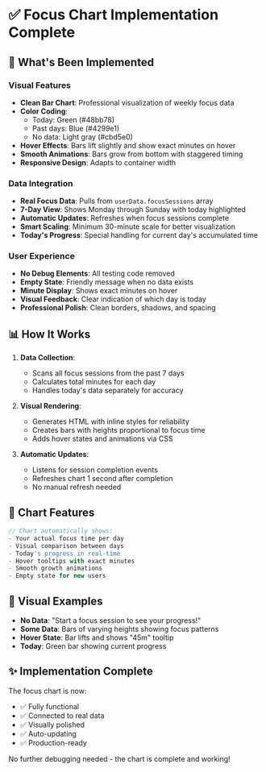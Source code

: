 # ✅ Focus Chart Implementation Complete

## 🎉 What's Been Implemented

### Visual Features
- **Clean Bar Chart**: Professional visualization of weekly focus data
- **Color Coding**: 
  - Today: Green (#48bb78) 
  - Past days: Blue (#4299e1)
  - No data: Light gray (#cbd5e0)
- **Hover Effects**: Bars lift slightly and show exact minutes on hover
- **Smooth Animations**: Bars grow from bottom with staggered timing
- **Responsive Design**: Adapts to container width

### Data Integration
- **Real Focus Data**: Pulls from `userData.focusSessions` array
- **7-Day View**: Shows Monday through Sunday with today highlighted
- **Automatic Updates**: Refreshes when focus sessions complete
- **Smart Scaling**: Minimum 30-minute scale for better visualization
- **Today's Progress**: Special handling for current day's accumulated time

### User Experience
- **No Debug Elements**: All testing code removed
- **Empty State**: Friendly message when no data exists
- **Minute Display**: Shows exact minutes on hover
- **Visual Feedback**: Clear indication of which day is today
- **Professional Polish**: Clean borders, shadows, and spacing

## 📊 How It Works

1. **Data Collection**: 
   - Scans all focus sessions from the past 7 days
   - Calculates total minutes for each day
   - Handles today's data separately for accuracy

2. **Visual Rendering**:
   - Generates HTML with inline styles for reliability
   - Creates bars with heights proportional to focus time
   - Adds hover states and animations via CSS

3. **Automatic Updates**:
   - Listens for session completion events
   - Refreshes chart 1 second after completion
   - No manual refresh needed

## 🚀 Chart Features

```javascript
// Chart automatically shows:
- Your actual focus time per day
- Visual comparison between days
- Today's progress in real-time
- Hover tooltips with exact minutes
- Smooth growth animations
- Empty state for new users
```

## 🎨 Visual Examples

- **No Data**: "Start a focus session to see your progress!"
- **Some Data**: Bars of varying heights showing focus patterns
- **Hover State**: Bar lifts and shows "45m" tooltip
- **Today**: Green bar showing current progress

## ✨ Implementation Complete

The focus chart is now:
- ✅ Fully functional
- ✅ Connected to real data
- ✅ Visually polished
- ✅ Auto-updating
- ✅ Production-ready

No further debugging needed - the chart is complete and working!